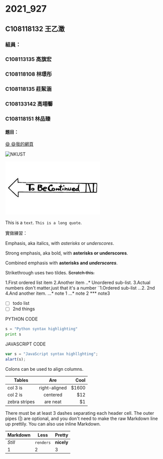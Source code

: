 # 2021_927

## C108118132 王乙澂

### 組員：
### C108113135 高旗宏
### C108118108 林璟彤
### C108118135 莊絜涵
### C108133142 高翊馨
### C108118151 林品臻

#### 題目：



[:smile: :smile:我的網頁](https://www.nkust.edu.tw/)

![NKUST](https://www.nkust.edu.tw/var/file/0/1000/img/513/182513897.png "高科大")

![new fig](143086969_2237901296354689_6815140922917255134_n.jpg "兔逼康踢牛")

This is a `text`.
`This is a long quote`.

實做練習：

Emphasis, aka italics, with *asterisks* or _underscores_.

Strong emphasis, aka bold, with **asterisks or underscores**.

Combined emphasis with **asterisks and *underscores***.

Strikethrough uses two tildes. ~~Scratch this.~~

1.First ordered list item
2.Another item
  ..* Unordered sub-list.
3.Actual numbers don't matter.just that it's a number
  ˙˙1.Ordered sub-list
  ...2. 2nd
4.And another item.
  ...* note 1 
  ...* note 2
  *** note3
  
- [ ] todo list
- [ ] 2nd things 
  
PYTHON CODE
```py
s = "Python syntax highlighting"
print s
```

JAVASCRIPT CODE
```js
var s = "JavaScript syntax highllghting";
alart(s);
```
Colons can be used to align columns.

| Tables        | Are           |  Cool |
| ------------- |:-------------:| -----:|
| col 3 is      | right-aligned | $1600 |
| col 2 is      | centered      |   $12 |
| zebra stripes | are neat      |    $1 |

There must be at least 3 dashes separating each header cell.
The outer pipes (|) are optional, and you don't need to make the 
raw Markdown line up prettily. You can also use inline Markdown.

Markdown | Less | Pretty
--- | --- | ---
*Still* | `renders` | **nicely**
1 | 2 | 3
